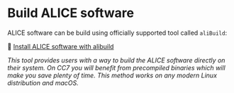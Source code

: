 Build ALICE software
====================

ALICE software can be build using officially supported tool called `aliBuild`:

🧪 [Install ALICE software with alibuild](custom.md)

_This tool provides users with a way to build the ALICE software directly on their system. On CC7
you will benefit from precompiled binaries which will make you save plenty of time. This method
works on any modern Linux distribution and macOS._